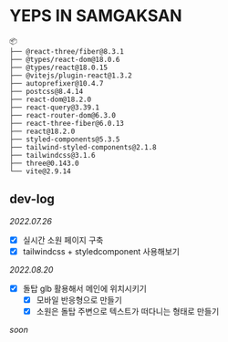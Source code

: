 # YEPS IN SAMGAKSAN

```
📦
├── @react-three/fiber@8.3.1
├── @types/react-dom@18.0.6
├── @types/react@18.0.15
├── @vitejs/plugin-react@1.3.2
├── autoprefixer@10.4.7
├── postcss@8.4.14
├── react-dom@18.2.0
├── react-query@3.39.1
├── react-router-dom@6.3.0
├── react-three-fiber@6.0.13
├── react@18.2.0
├── styled-components@5.3.5
├── tailwind-styled-components@2.1.8
├── tailwindcss@3.1.6
├── three@0.143.0
└── vite@2.9.14
```

## dev-log

_2022.07.26_

- [x] 실시간 소원 페이지 구축
- [x] tailwindcss + styledcomponent 사용해보기

_2022.08.20_

- [x] 돌탑 glb 활용해서 메인에 위치시키기
  - [x] 모바일 반응형으로 만들기
  - [x] 소원은 돌탑 주변으로 텍스트가 떠다니는 형태로 만들기

_soon_
